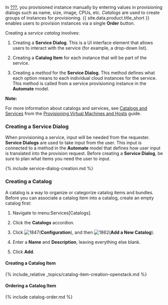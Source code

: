 In [???](#provisioning-an-openstack-instance-from-an-image), you
provisioned instance manually by entering values in provisioning dialogs
such as name, size, image, CPUs, etc. *Catalogs* are used to create
groups of instances for provisioning. {{ site.data.product.title_short }} enables
users to provision instances via a single **Order** button.

Creating a *service catalog* involves:

1.  Creating a **Service Dialog**. This is a UI interface element that
    allows users to interact with the service (for example, a drop-down
    list).

2.  Creating a **Catalog Item** for each instance that will be part of
    the service.

3.  Creating a *method* for the **Service Dialog**. This method defines
    what each option means to each individual cloud instances for the
    service. This method is called from a service provisioning instance
    in the **Automate** model.

**Note:**

For more information about catalogs and services, see [Catalogs and Services](../provisioning_virtual_machines_and_hosts/index.html#catalogs-and-services) from the [Provisioning Virtual Machines and Hosts](../provisioning_virtual_machines_and_hosts/index.html) guide.

### Creating a Service Dialog

When provisioning a service, input will be needed from the requester.
**Service Dialogs** are used to take input from the user. This input is
connected to a method in the **Automate** model that defines how user
input is translated into the provision request. Before creating a
**Service Dialog**, be sure to plan what items you need the user to
input.

{% include service-dialog-creation.md %}

### Creating a Catalog

A catalog is a way to organize or categorize catalog items and bundles.
Before you can associate a catalog item into a catalog, create an empty
catalog first:

1.  Navigate to menu:Services\[Catalogs\].

2.  Click the **Catalogs** accordion.

3.  Click ![1847](../images/1847.png)(**Configuration**), and then
    ![1862](../images/1862.png)(**Add a New Catalog**).

4.  Enter a **Name** and **Description**, leaving everything else blank.

5.  Click **Add**.

#### Creating a Catalog Item

{% include_relative _topics/catalog-item-creation-openstack.md %}

#### Ordering a Catalog Item

{% include catalog-order.md %}
